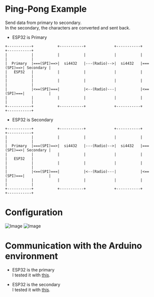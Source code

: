 # Ping-Pong Example   
Send data from primary to secondary.   
In the secondary, the characters are converted and sent back.   

- ESP32 is Primary   
```
+-----------+           +-----------+             +-----------+           +-----------+
|           |           |           |             |           |           |           |
|  Primary  |===(SPI)==>|  si4432   |---(Radio)-->|  si4432   |===(SPI)==>| Secondary |
|   ESP32   |           |           |             |           |           |           |
|           |           |           |             |           |           |           |
|           |<==(SPI)===|           |<--(Radio)---|           |<==(SPI)===|           |
|           |           |           |             |           |           |           |
+-----------+           +-----------+             +-----------+           +-----------+
```

- ESP32 is Secondary   

```
+-----------+           +-----------+             +-----------+           +-----------+
|           |           |           |             |           |           |           |
|  Primary  |===(SPI)==>|  si4432   |---(Radio)-->|  si4432   |===(SPI)==>| Secondary |
|           |           |           |             |           |           |   ESP32   |
|           |           |           |             |           |           |           |
|           |<==(SPI)===|           |<--(Radio)---|           |<==(SPI)===|           |
|           |           |           |             |           |           |           |
+-----------+           +-----------+             +-----------+           +-----------+
```

# Configuration   
![Image](https://github.com/user-attachments/assets/757cc970-e36d-40bb-9b48-e3d46b6a6474)
![Image](https://github.com/user-attachments/assets/f57288c9-6db4-47a8-b289-3af57583ff27)

# Communication with the Arduino environment   
- ESP32 is the primary   
I tested it with [this](https://github.com/nopnop2002/esp-idf-si4432/tree/main/ArduinoCode/si4432_secondary).   

- ESP32 is the secondary   
I tested it with [this](https://github.com/nopnop2002/esp-idf-si4432/tree/main/ArduinoCode/si4432_primary).   


